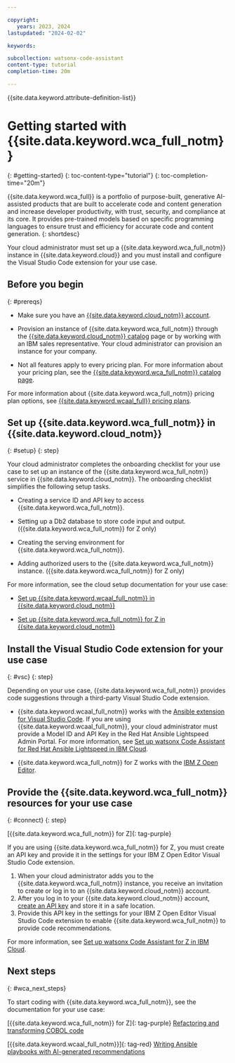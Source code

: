 ```yaml
---

copyright:
   years: 2023, 2024
lastupdated: "2024-02-02"

keywords:

subcollection: watsonx-code-assistant
content-type: tutorial
completion-time: 20m

---
```


{{site.data.keyword.attribute-definition-list}}

# Getting started with {{site.data.keyword.wca_full_notm}}
{: #getting-started}
{: toc-content-type="tutorial"}
{: toc-completion-time="20m"}

{{site.data.keyword.wca_full}} is a portfolio of purpose-built, generative AI-assisted products that are built to accelerate code and content generation and increase developer productivity, with trust, security, and compliance at its core. It provides pre-trained models based on specific programming languages to ensure trust and efficiency for accurate code and content generation.
{: shortdesc}

Your cloud administrator must set up a {{site.data.keyword.wca_full_notm}} instance in {{site.data.keyword.cloud}} and you must install and configure the Visual Studio Code extension for your use case.

## Before you begin
{: #prereqs}

* Make sure you have an [{{site.data.keyword.cloud_notm}} account](https://cloud.ibm.com/registration/).

* Provision an instance of {{site.data.keyword.wca_full_notm}} through the [{{site.data.keyword.cloud_notm}} catalog](https://cloud.ibm.com/catalog) page or by working with an IBM sales representative. Your cloud administrator can provision an instance for your company.

* Not all features apply to every pricing plan. For more information about your pricing plan, see the [{{site.data.keyword.wca_full_notm}} catalog page](https://cloud.ibm.com/catalog/services/ibm-watsonx-code-assistant).

For more information about {{site.data.keyword.wca_full_notm}} pricing plan options, see [{{site.data.keyword.wcaal_full}} pricing plans](/docs/watsonx-code-assistant?topic=watsonx-code-assistant-ansible-pricing).


## Set up {{site.data.keyword.wca_full_notm}} in {{site.data.keyword.cloud_notm}}
{: #setup}
{: step}

Your cloud administrator completes the onboarding checklist for your use case to set up an instance of the {{site.data.keyword.wca_full_notm}} service in {{site.data.keyword.cloud_notm}}. The onboarding checklist simplifies the following setup tasks.

* Creating a service ID and API key to access {{site.data.keyword.wca_full_notm}}.

* Setting up a Db2 database to store code input and output. ({{site.data.keyword.wca_full_notm}} for Z only)

* Creating the serving environment for {{site.data.keyword.wca_full_notm}}.

* Adding authorized users to the {{site.data.keyword.wca_full_notm}} instance. ({{site.data.keyword.wca_full_notm}} for Z only)

For more information, see the cloud setup documentation for your use case:

* [Set up {{site.data.keyword.wcaal_full_notm}} in {{site.data.keyword.cloud_notm}}](/docs/watsonx-code-assistant?topic=watsonx-code-assistant-cloud-setup-a)

* [Set up {{site.data.keyword.wca_full_notm}} for Z in {{site.data.keyword.cloud_notm}}](/docs/watsonx-code-assistant?topic=watsonx-code-assistant-cloud-setup-z)


## Install the Visual Studio Code extension for your use case
{: #vsc}
{: step}

Depending on your use case, {{site.data.keyword.wca_full_notm}} provides code suggestions through a third-party Visual Studio Code extension.

* {{site.data.keyword.wcaal_full_notm}} works with the [Ansible extension for Visual Studio Code](https://marketplace.visualstudio.com/items?itemName=redhat.ansible). If you are using {{site.data.keyword.wcaal_full_notm}}, your cloud administrator must provide a Model ID and API Key in the Red Hat Ansible Lightspeed Admin Portal. For more information, see [Set up watsonx Code Assistant for Red Hat Ansible Lightspeed in IBM Cloud](/docs/watsonx-code-assistant?topic=watsonx-code-assistant-cloud-setup-a).

* {{site.data.keyword.wca_full_notm}} for Z works with the [IBM Z Open Editor](https://ibm.github.io/zopeneditor-about/).


## Provide the {{site.data.keyword.wca_full_notm}} resources for your use case
{: #connect}
{: step}

[{{site.data.keyword.wca_full_notm}} for Z]{: tag-purple}

If you are using {{site.data.keyword.wca_full_notm}} for Z, you must create an API key and provide it in the settings for your IBM Z Open Editor Visual Studio Code extension.

1. When your cloud administrator adds you to the {{site.data.keyword.wca_full_notm}} instance, you receive an invitation to create or log in to an {{site.data.keyword.cloud_notm}} account.
1. After you log in to your {{site.data.keyword.cloud_notm}} account, [create an API key](/docs/account?topic=account-userapikey&interface=ui) and store it in a safe location.
1. Provide this API key in the settings for your IBM Z Open Editor Visual Studio Code extension to enable {{site.data.keyword.wca_full_notm}} to provide code recommendations.

For more information, see [Set up watsonx Code Assistant for Z in IBM Cloud](/docs/watsonx-code-assistant?topic=watsonx-code-assistant-cloud-setup-z).

## Next steps
{: #wca_next_steps}

To start coding with {{site.data.keyword.wca_full_notm}}, see the documentation for your use case:

[{{site.data.keyword.wca_full_notm}} for Z]{: tag-purple} [Refactoring and transforming COBOL code](/docs/watsonx-code-assistant?topic=watsonx-code-assistant-wca4z)

[{{site.data.keyword.wcaal_full_notm}}]{: tag-red} [Writing Ansible playbooks with AI-generated recommendations](/docs/watsonx-code-assistant?topic=watsonx-code-assistant-wcaal)

